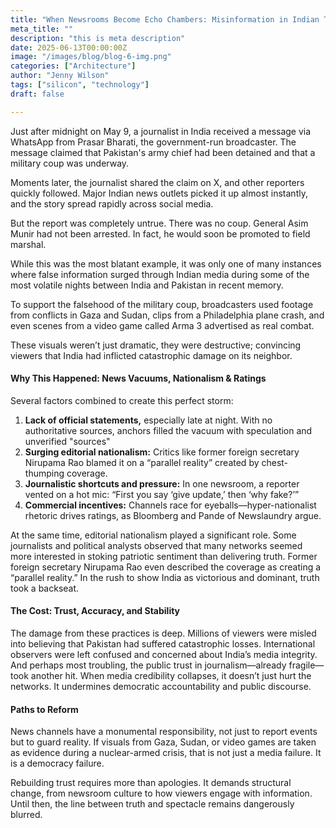 ```yaml
---
title: "When Newsrooms Become Echo Chambers: Misinformation in Indian TV"
meta_title: ""
description: "this is meta description"
date: 2025-06-13T00:00:00Z
image: "/images/blog/blog-6-img.png"
categories: ["Architecture"]
author: "Jenny Wilson"
tags: ["silicon", "technology"]
draft: false

---
```


Just after midnight on May 9, a journalist in India received a message via WhatsApp from Prasar Bharati, the government-run broadcaster. The message claimed that Pakistan's army chief had been detained and that a military coup was underway.

Moments later, the journalist shared the claim on X, and other reporters quickly followed. Major Indian news outlets picked it up almost instantly, and the story spread rapidly across social media.

But the report was completely untrue. There was no coup. General Asim Munir had not been arrested. In fact, he would soon be promoted to field marshal.

While this was the most blatant example, it was only one of many instances where false information surged through Indian media during some of the most volatile nights between India and Pakistan in recent memory.

To support the falsehood of the military coup, broadcasters used footage from conflicts in Gaza and Sudan, clips from a Philadelphia plane crash, and even scenes from a video game called Arma 3 advertised as real combat.

These visuals weren’t just dramatic, they were destructive; convincing viewers that India had inflicted catastrophic damage on its neighbor.

#### Why This Happened: News Vacuums, Nationalism & Ratings

Several factors combined to create this perfect storm:

1. **Lack of official statements,** especially late at night. With no authoritative sources, anchors filled the vacuum with speculation and unverified "sources"
2. **Surging editorial nationalism:** Critics like former foreign secretary Nirupama Rao blamed it on a “parallel reality” created by chest-thumping coverage.
3. **Journalistic shortcuts and pressure:** In one newsroom, a reporter vented on a hot mic: “First you say ‘give update,’ then ‘why fake?’”
4. **Commercial incentives:** Channels race for eyeballs—hyper-nationalist rhetoric drives ratings, as Bloomberg and Pande of Newslaundry argue.

At the same time, editorial nationalism played a significant role. Some journalists and political analysts observed that many networks seemed more interested in stoking patriotic sentiment than delivering truth. Former foreign secretary Nirupama Rao even described the coverage as creating a “parallel reality.” In the rush to show India as victorious and dominant, truth took a backseat.

#### The Cost: Trust, Accuracy, and Stability

The damage from these practices is deep. Millions of viewers were misled into believing that Pakistan had suffered catastrophic losses. International observers were left confused and concerned about India’s media integrity. And perhaps most troubling, the public trust in journalism—already fragile—took another hit. When media credibility collapses, it doesn’t just hurt the networks. It undermines democratic accountability and public discourse.

#### Paths to Reform

News channels have a monumental responsibility, not just to report events but to guard reality. If visuals from Gaza, Sudan, or video games are taken as evidence during a nuclear-armed crisis, that is not just a media failure. It is a democracy failure.

Rebuilding trust requires more than apologies. It demands structural change, from newsroom culture to how viewers engage with information. Until then, the line between truth and spectacle remains dangerously blurred.
